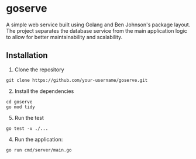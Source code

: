 # goserve

A simple web service built using Golang and Ben Johnson's package layout. The project separates the database service from the main application logic to allow for better maintainability and scalability.

## Installation

1. Clone the repository
```
git clone https://github.com/your-username/goserve.git
```
2. Install the dependencies
```
cd goserve
go mod tidy 

```

5. Run the test 

```
go test -v ./...

```

4. Run the application:
```
go run cmd/server/main.go
```





